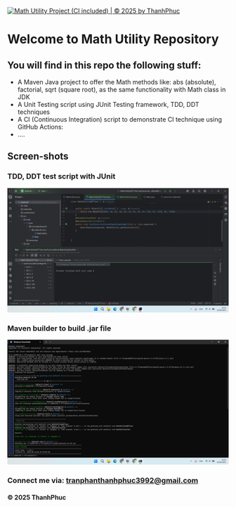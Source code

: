 [![Math Utility Project (CI included) | © 2025 by ThanhPhuc](https://github.com/CrystalJohn/mathutil/actions/workflows/thanhphuc-cirunner.yml/badge.svg)](https://github.com/CrystalJohn/mathutil/actions/workflows/thanhphuc-cirunner.yml)


# Welcome to Math Utility Repository

## You will find in this repo the following stuff:

* A Maven Java project to offer the Math methods like: abs (absolute), factorial, sqrt (square root), as the same functionality with Math class in JDK
* A Unit Testing script using JUnit Testing framework, TDD, DDT techniques
* A CI (Continuous Integration) script to demonstrate CI technique using GitHub
Actions:
* ....

## Screen-shots

### TDD, DDT test script with JUnit
![TDD, DDT with JUnit](https://github.com/CrystalJohn/mathutil/blob/main/screenshots/JUnit%20with%20TDD%20DDT.png)

### Maven builder to build .jar file
![Maven Builder](https://github.com/CrystalJohn/mathutil/blob/main/screenshots/Maven%20Builder.png)

### Connect me via: tranphanthanhphuc3992@gmail.com

#### &#169; 2025 ThanhPhuc